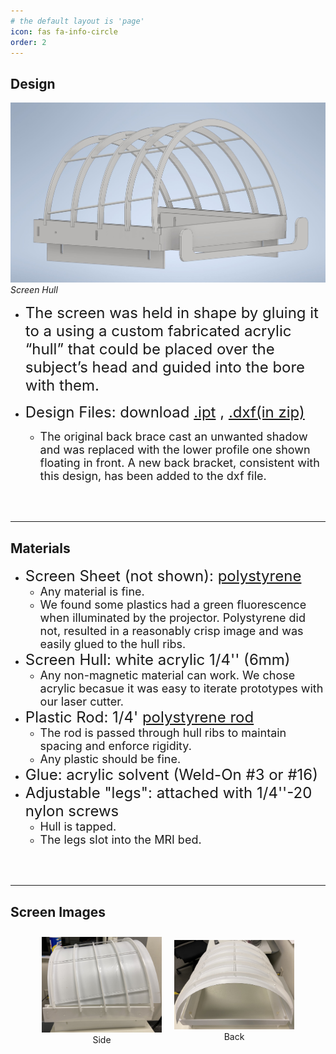 ```yaml
---
# the default layout is 'page'
icon: fas fa-info-circle
order: 2
---
```


## **Design**
![screen hull](/images/ScreenHull.JPG)
_Screen Hull_
- <span style="font-size: 24px;"> The screen was held in shape by gluing it to a using a custom fabricated acrylic “hull” that could be placed over the subject’s head and guided into the bore with them.

- <span style="font-size: 24px;"> Design Files: download
<a href="https://github.com/jpark203/full-field-neuroimaging/raw/main/designFiles/2020FlatDesign.ipt" download> .ipt</a>
,
<a href="https://github.com/jpark203/full-field-neuroimaging/raw/main/designFiles/screenHull.zip" download> .dxf(in zip) </a>
    - <span style="font-size: 18px;"> The original back brace cast an unwanted shadow and was replaced with the lower profile one shown floating in front. A new back bracket, consistent with this design, has been added to the dxf file. </span>


<br><br>
- - -
## **Materials**
- <span style="font-size: 24px;"> Screen Sheet (not shown): [polystyrene](https://www.mcmaster.com/8734K39/)</span>
    - <span style="font-size: 18px;"> Any material is fine. </span>
    - <span style="font-size: 18px;"> We found some plastics had a green fluorescence when illuminated by the projector. Polystyrene did not, resulted in a reasonably crisp image and was easily glued to the hull ribs. </span>
- <span style="font-size: 24px;"> Screen Hull: white acrylic 1/4'' (6mm)</span>
    - <span style="font-size: 18px;"> Any non-magnetic material can work. We chose acrylic becasue it was easy to iterate prototypes with our laser cutter. </span>
- <span style="font-size: 24px;"> Plastic Rod: 1/4' [polystyrene rod](https://www.mcmaster.com/8720K32/) </span>
    - <span style="font-size: 18px;"> The rod is passed through hull ribs to maintain spacing and enforce rigidity. </span>
    - <span style="font-size: 18px;"> Any plastic should be fine. </span>
- <span style="font-size: 24px;"> Glue: acrylic solvent (Weld-On #3 or #16)</span>
- <span style="font-size: 24px;"> Adjustable "legs": attached with 1/4''-20 nylon screws </span>
    - <span style="font-size: 18px;"> Hull is tapped. </span>
    - <span style="font-size: 18px;"> The legs slot into the MRI bed. </span>


<br><br>
- - -
## **Screen Images**
<figure style="display: flex; align-items: center;">
  <div style="padding: 10px;">
    <img src="/images/screen-side.jpeg" alt="Image 1" style="width: 100%; height: auto;">
    <figcaption style="text-align: center;">Side</figcaption>
  </div>
  <div style="padding: 10px;">
    <img src="/images/screen-backUpper.jpeg" alt="Image 2" style="width: 100%; height: auto;">
    <figcaption style="text-align: center;">Back</figcaption>
  </div>
</figure>

